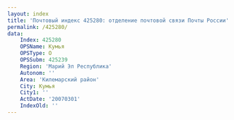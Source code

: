 ```yaml
---
layout: index
title: 'Почтовый индекс 425280: отделение почтовой связи Почты России'
permalink: /425280/
data:
    Index: 425280
    OPSName: Кумья
    OPSType: О
    OPSSubm: 425239
    Region: 'Марий Эл Республика'
    Autonom: ''
    Area: 'Килемарский район'
    City: Кумья
    City1: ''
    ActDate: '20070301'
    IndexOld: ''
---
```

